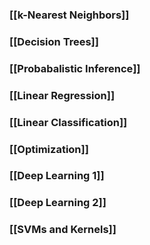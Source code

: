 ### [[k-Nearest Neighbors]]
### [[Decision Trees]]
### [[Probabalistic Inference]]
### [[Linear Regression]]
### [[Linear Classification]]
### [[Optimization]]
### [[Deep Learning 1]]
### [[Deep Learning 2]]
### [[SVMs and Kernels]]